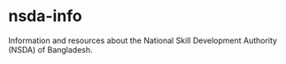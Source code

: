 # nsda-info
Information and resources about the National Skill Development Authority (NSDA) of Bangladesh.
